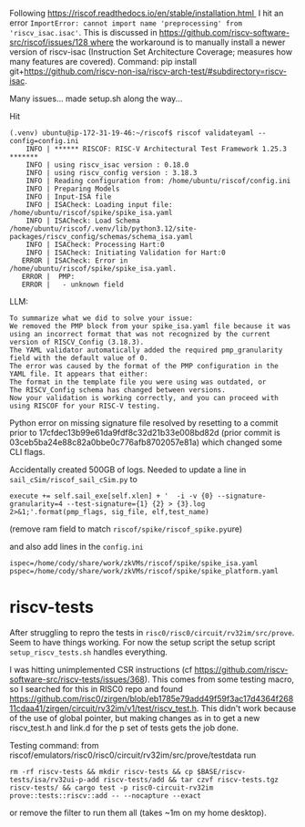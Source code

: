 Following https://riscof.readthedocs.io/en/stable/installation.html 
I hit an error `ImportError: cannot import name 'preprocessing' from 'riscv_isac.isac'`. This is discussed in https://github.com/riscv-software-src/riscof/issues/128 where the workaround is to manually install a newer version of riscv-isac (Instruction Set Architecture Coverage; measures how many features are covered). Command: pip install git+https://github.com/riscv-non-isa/riscv-arch-test/#subdirectory=riscv-isac.

Many issues... made setup.sh along the way...

Hit
```
(.venv) ubuntu@ip-172-31-19-46:~/riscof$ riscof validateyaml --config=config.ini
    INFO | ****** RISCOF: RISC-V Architectural Test Framework 1.25.3 *******
    INFO | using riscv_isac version : 0.18.0
    INFO | using riscv_config version : 3.18.3
    INFO | Reading configuration from: /home/ubuntu/riscof/config.ini
    INFO | Preparing Models
    INFO | Input-ISA file
    INFO | ISACheck: Loading input file: /home/ubuntu/riscof/spike/spike_isa.yaml
    INFO | ISACheck: Load Schema /home/ubuntu/riscof/.venv/lib/python3.12/site-packages/riscv_config/schemas/schema_isa.yaml
    INFO | ISACheck: Processing Hart:0
    INFO | ISACheck: Initiating Validation for Hart:0
   ERROR | ISACheck: Error in /home/ubuntu/riscof/spike/spike_isa.yaml.
   ERROR |  PMP:
   ERROR |   - unknown field
```

LLM:
```
To summarize what we did to solve your issue:
We removed the PMP block from your spike_isa.yaml file because it was using an incorrect format that was not recognized by the current version of RISCV_Config (3.18.3).
The YAML validator automatically added the required pmp_granularity field with the default value of 0.
The error was caused by the format of the PMP configuration in the YAML file. It appears that either:
The format in the template file you were using was outdated, or
The RISCV_Config schema has changed between versions.
Now your validation is working correctly, and you can proceed with using RISCOF for your RISC-V testing.
```

Python error on missing signature file resolved by resetting to a commit prior to 17cfdec13b99e61da9fdf8c32d21b33e008bd82d (prior commit is 03ceb5ba24e88c82a0bbe0c776afb8702057e81a) which changed some CLI flags.




Accidentally created 500GB of logs. Needed to update a line in `sail_cSim/riscof_sail_cSim.py` to 
```
execute += self.sail_exe[self.xlen] + '  -i -v {0} --signature-granularity=4 --test-signature={1} {2} > {3}.log 2>&1;'.format(pmp_flags, sig_file, elf,test_name)
```
(remove ram field to match `riscof/spike/riscof_spike.py`ure)

and also add lines in the `config.ini`
```
ispec=/home/cody/share/work/zkVMs/riscof/spike/spike_isa.yaml
pspec=/home/cody/share/work/zkVMs/riscof/spike/spike_platform.yaml
```

# riscv-tests

After struggling to repro the tests in `risc0/risc0/circuit/rv32im/src/prove`. Seem to have things working. For now the setup script the setup script `setup_riscv_tests.sh` handles everything.


I was hitting unimplemented CSR instructions (cf https://github.com/riscv-software-src/riscv-tests/issues/368). This comes from some testing macro, so I searched for this in RISC0 repo and found https://github.com/risc0/zirgen/blob/eb1785e79add49f59f3ac17d4364f26811cdaa41/zirgen/circuit/rv32im/v1/test/riscv_test.h. This didn't work because of the use of global pointer, but making changes as in  to get a new riscv_test.h and link.d for the p set of tests gets the job done.

Testing command: from riscof/emulators/risc0/risc0/circuit/rv32im/src/prove/testdata run
```
rm -rf riscv-tests && mkdir riscv-tests && cp $BASE/riscv-tests/isa/rv32ui-p-add riscv-tests/add && tar czvf riscv-tests.tgz riscv-tests/ && cargo test -p risc0-circuit-rv32im prove::tests::riscv::add -- --nocapture --exact
```
or remove the filter to run them all (takes ~1m on my home desktop).